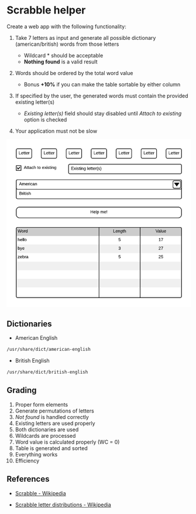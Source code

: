 # Scrabble helper

Create a web app with the following functionality:

1. Take 7 letters as input and generate all possible dictionary (american/british) words from those letters

    * Wildcard \* should be acceptable
    * **Nothing found** is a valid result

2. Words should be ordered by the total word value

    * Bonus **+10%** if you can make the table sortable by either column

3. If specified by the user, the generated words must contain the provided existing letter(s)

    * *Existing letter(s)* field should stay disabled until *Attach to existing* option is checked

4. Your application must not be slow

![Scrabble](scrabble.png)

## Dictionaries

* American English

```bash
/usr/share/dict/american-english
```

* British English

```bash
/usr/share/dict/british-english
```

## Grading

1. Proper form elements
2. Generate permutations of letters
3. *Not found* is handled correctly
4. Existing letters are used properly
5. Both dictionaries are used
6. Wildcards are processed
7. Word value is calculated properly (WC = 0)
8. Table is generated and sorted
9. Everything works
10. Efficiency

## References

* [Scrabble - Wikipedia](https://en.wikipedia.org/wiki/Scrabble)

* [Scrabble letter distributions - Wikipedia](https://en.wikipedia.org/wiki/Scrabble_letter_distributions)

